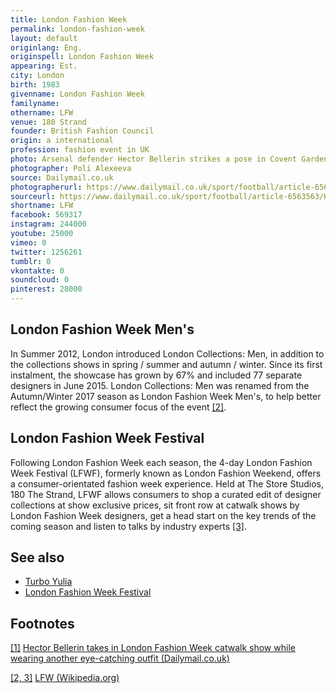 ```yaml
---
title: London Fashion Week
permalink: london-fashion-week
layout: default
originlang: Eng.
originspell: London Fashion Week
appearing: Est.
city: London
birth: 1983
givenname: London Fashion Week
familyname:
othername: LFW
venue: 180 Strand
founder: British Fashion Council
origin: a international
profession: fashion event in UK
photo: Arsenal defender Hector Bellerin strikes a pose in Covent Garden at London Fashion Week
photographer: Poli Alexeeva
source: Dailymail.co.uk
photographerurl: https://www.dailymail.co.uk/sport/football/article-6563563/Hector-Bellerin-takes-London-Fashion-Week-catwalk-wearing-eye-catching-outfit.html
sourceurl: https://www.dailymail.co.uk/sport/football/article-6563563/Hector-Bellerin-takes-London-Fashion-Week-catwalk-wearing-eye-catching-outfit.html
shortname: LFW
facebook: 569317
instagram: 244000
youtube: 25000
vimeo: 0
twitter: 1256261
tumblr: 0
vkontakte: 0
soundcloud: 0
pinterest: 28000
---
```


## London Fashion Week Men's

In Summer 2012, London introduced London Collections: Men, in addition to the collections shows in spring / summer and autumn / winter. Since its first instalment, the showcase has grown by 67% and included 77 separate designers in June 2015. London Collections: Men was renamed from the Autumn/Winter 2017 season as London Fashion Week Men's, to help better reflect the growing consumer focus of the event <span id="a2">[\[2\]](#f2)</span>.

## London Fashion Week Festival

Following London Fashion Week each season, the 4-day London Fashion Week Festival (LFWF), formerly known as London Fashion Weekend, offers a consumer-orientated fashion week experience. Held at The Store Studios, 180 The Strand, LFWF allows consumers to shop a curated edit of designer collections at show exclusive prices, sit front row at catwalk shows by London Fashion Week designers, get a head start on the key trends of the coming season and listen to talks by industry experts <span id="a2">[\[3\]](#f2)</span>.

## See also

+ [Turbo Yulia](turbo-yulia)
+ [London Fashion Week Festival](index)

## Footnotes

[[1]](#a1) <span id="f1"></span> [Hector Bellerin takes in London Fashion Week catwalk show while wearing another eye-catching outfit (Dailymail.co.uk)](https://www.dailymail.co.uk/sport/football/article-6563563/Hector-Bellerin-takes-London-Fashion-Week-catwalk-wearing-eye-catching-outfit.html)

[[2, 3]](#a2) <span id="f2"></span> [LFW (Wikipedia.org)](https://en.wikipedia.org/wiki/London_Fashion_Week)
